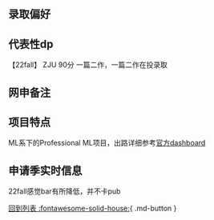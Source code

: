 ## 录取偏好

## 代表性dp
【22fall】 ZJU 90分 一篇二作，一篇二作在投录取
## 网申备注

## 项目特点
ML系下的Professional ML项目，出路详细参考[官方dashboard](https://www.cmu.edu/career/outcomes/post-grad-dashboard.html)
## 申请季实时信息
22fall感觉bar有所降低，并不卡pub

[回到列表 :fontawesome-solid-house:](选校梯度.md){ .md-button }
